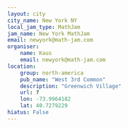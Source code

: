 ```yaml
---
layout: city
city_name: New York NY
local_jam_type: MathJam
jam_name: New York MathJam
email: newyork@math-jam.com
organiser:
    name: Kaus
    email: newyork@math-jam.com
location:
    group: north-america
    pub_name: "West 3rd Common"
    description: "Greenwich Village"
    url: ?
    lon: -73.9964182
    lat: 40.7279229
hiatus: False
---
```

